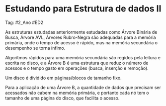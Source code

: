 # Estudando para Estrutura de dados II

Tag: #2_Ano #ED2

As estruturas estudadas anteriormente estudadas como Árvore Binária de Busca, Árvore AVL, Árvores Rubro-Negra são adequadas para a memória primária, onde o tempo de acesso é rápido, mas na memória secundária o desempenho se torna ínfimo.

Algoritmos rápidos para uma memória secundária são regidos pela leitura e escrita no disco, e a Árvore B é uma estrutura que reduz o número de acessos e o tempo gasto em operações (busca, inserção e remoção).

Um disco é dividido em páginas/blocos de tamanho fixo.

Para a aplicação de uma Árvore B, a quantidade de dados que precisam ser acessados não cabem na memória primária, e portanto cada nó tem o tamanho de uma página do disco, que facilita o acesso.

